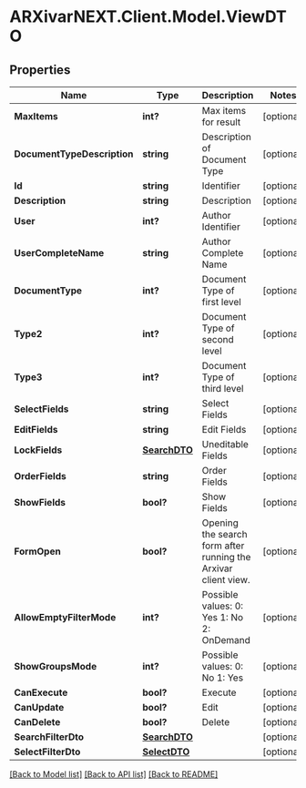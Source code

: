# ARXivarNEXT.Client.Model.ViewDTO
## Properties

Name | Type | Description | Notes
------------ | ------------- | ------------- | -------------
**MaxItems** | **int?** | Max items for result | [optional] 
**DocumentTypeDescription** | **string** | Description of Document Type | [optional] 
**Id** | **string** | Identifier | [optional] 
**Description** | **string** | Description | [optional] 
**User** | **int?** | Author Identifier | [optional] 
**UserCompleteName** | **string** | Author Complete Name | [optional] 
**DocumentType** | **int?** | Document Type of first level | [optional] 
**Type2** | **int?** | Document Type of second level | [optional] 
**Type3** | **int?** | Document Type of third level | [optional] 
**SelectFields** | **string** | Select Fields | [optional] 
**EditFields** | **string** | Edit Fields | [optional] 
**LockFields** | [**SearchDTO**](SearchDTO.md) | Uneditable Fields | [optional] 
**OrderFields** | **string** | Order Fields | [optional] 
**ShowFields** | **bool?** | Show Fields | [optional] 
**FormOpen** | **bool?** | Opening the search form after running the Arxivar client view. | [optional] 
**AllowEmptyFilterMode** | **int?** | Possible values:  0: Yes  1: No  2: OnDemand  | [optional] 
**ShowGroupsMode** | **int?** | Possible values:  0: No  1: Yes  | [optional] 
**CanExecute** | **bool?** | Execute | [optional] 
**CanUpdate** | **bool?** | Edit | [optional] 
**CanDelete** | **bool?** | Delete | [optional] 
**SearchFilterDto** | [**SearchDTO**](SearchDTO.md) |  | [optional] 
**SelectFilterDto** | [**SelectDTO**](SelectDTO.md) |  | [optional] 

[[Back to Model list]](../README.md#documentation-for-models) [[Back to API list]](../README.md#documentation-for-api-endpoints) [[Back to README]](../README.md)

